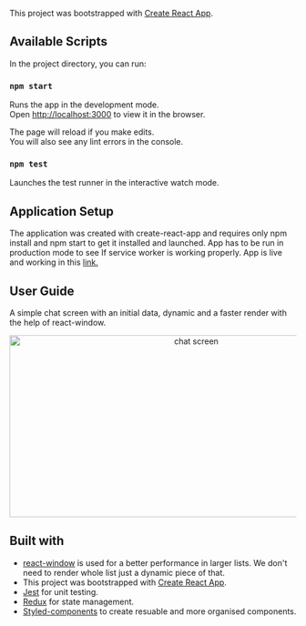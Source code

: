 This project was bootstrapped with [Create React App](https://github.com/facebook/create-react-app).

## Available Scripts

In the project directory, you can run:

### `npm start`

Runs the app in the development mode.<br />
Open [http://localhost:3000](http://localhost:3000) to view it in the browser.

The page will reload if you make edits.<br />
You will also see any lint errors in the console.

### `npm test`

Launches the test runner in the interactive watch mode.<br />


## Application Setup

The application was created with create-react-app and requires only npm install and npm start to get it installed and launched. App has to be run in production mode to see If service worker is working properly. App is live and working in this [link.](https://ozkanabdullahoglu.github.io/where-to-eat/)

## User Guide

A simple chat screen with an initial data, dynamic and a faster render with the help of react-window.
<p align="center">
<img src="./public/demo.gif" alt="chat screen" width="640px" height=320px>
</p>

## Built with

* [react-window](https://github.com/bvaughn/react-window/) is used for a better performance in larger lists. We don't need to render whole list just a dynamic piece of that.
* This project was bootstrapped with [Create React App](https://github.com/facebook/create-react-app).
* [Jest](https://jestjs.io/en/) for unit testing.
* [Redux](https://redux.js.org/) for state management.
* [Styled-components](https://styled-components.com/) to create resuable and more organised components.

